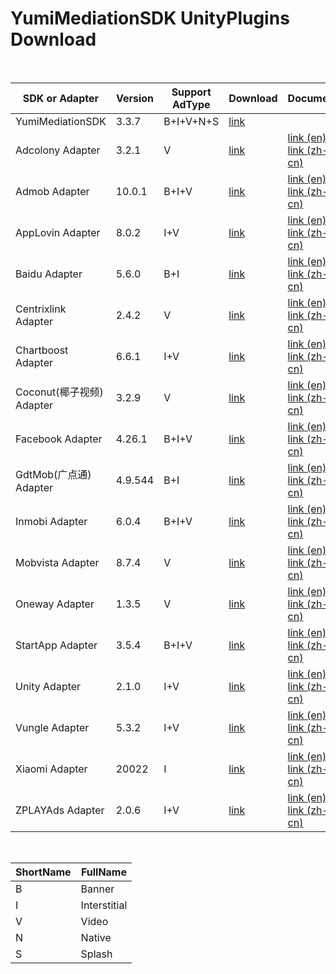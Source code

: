 # YumiMediationSDK UnityPlugins Download

</br>

| SDK or Adapter            | Version | Support AdType | Download                                                     | Document                                                     | Note |
| ------------------------- | ------- | -------------- | ------------------------------------------------------------ | ------------------------------------------------------------ | ---- |
| YumiMediationSDK          | 3.3.7   | B+I+V+N+S      | [link](http://adsdk.yumimobi.com/Android/Unity_Mediation/3.3.7/YuMiMobi_SDK_Android_Unity3d_V3.3.7.zip) |                                                              |      |
| Adcolony Adapter          | 3.2.1   | V              | [link](http://adsdk.yumimobi.com/Android/Unity_Adapters/3.3.7/yumi_adapter_adcolony_v3.3.7.zip) | [link (en)](https://github.com/yumimobi/YumiMediationSDKDemo-Android/blob/master/docs/YumiMediationSDK%20Unity%20-%20Mediation%20List(en)%20.md#adcolony)</br>[link (zh-cn)](https://github.com/yumimobi/YumiMediationSDKDemo-Android/blob/master/docs/YumiMediationSDK%20Unity%20-%20Mediation%20List(zh-cn)%20.md#adcolony) |      |
| Admob Adapter             | 10.0.1  | B+I+V          | [link](http://adsdk.yumimobi.com/Android/Unity_Adapters/3.3.7/yumi_adapter_admob_v3.3.7.zip) | [link (en)](https://github.com/yumimobi/YumiMediationSDKDemo-Android/blob/master/docs/YumiMediationSDK%20Unity%20-%20Mediation%20List(en)%20.md#applovin)</br>[link (zh-cn)](https://github.com/yumimobi/YumiMediationSDKDemo-Android/blob/master/docs/YumiMediationSDK%20Unity%20-%20Mediation%20List(zh-cn)%20.md#admob) |      |
| AppLovin Adapter          | 8.0.2   | I+V            | [link](http://adsdk.yumimobi.com/Android/Unity_Adapters/3.3.7/yumi_adapter_applovin_v3.3.7.jar) | [link (en)](https://github.com/yumimobi/YumiMediationSDKDemo-Android/blob/master/docs/YumiMediationSDK%20Unity%20-%20Mediation%20List(en)%20.md#applovin)</br>[link (zh-cn)](https://github.com/yumimobi/YumiMediationSDKDemo-Android/blob/master/docs/YumiMediationSDK%20Unity%20-%20Mediation%20List(zh-cn)%20.md#applovin) |      |
| Baidu Adapter             | 5.6.0   | B+I            | [link](http://adsdk.yumimobi.com/Android/Unity_Adapters/3.3.7/yumi_adapter_baidu_v3.3.7.zip) | [link (en)](https://github.com/yumimobi/YumiMediationSDKDemo-Android/blob/master/docs/YumiMediationSDK%20Unity%20-%20Mediation%20List(en)%20.md#baidu百度)</br>[link (zh-cn)](https://github.com/yumimobi/YumiMediationSDKDemo-Android/blob/master/docs/YumiMediationSDK%20Unity%20-%20Mediation%20List(zh-cn)%20.md#baidu百度) |      |
| Centrixlink Adapter       | 2.4.2   | V              | [link](http://adsdk.yumimobi.com/Android/Unity_Adapters/3.3.7/yumi_adapter_centrixlink_v3.3.7.zip) | [link (en)](https://github.com/yumimobi/YumiMediationSDKDemo-Android/blob/master/docs/YumiMediationSDK%20Unity%20-%20Mediation%20List(en)%20.md#centrixlink)</br>[link (zh-cn)](https://github.com/yumimobi/YumiMediationSDKDemo-Android/blob/master/docs/YumiMediationSDK%20Unity%20-%20Mediation%20List(zh-cn)%20.md#centrixlink) |      |
| Chartboost Adapter        | 6.6.1   | I+V            | [link](http://adsdk.yumimobi.com/Android/Unity_Adapters/3.3.7/yumi_adapter_chartboost_v3.3.7.jar) | [link (en)](https://github.com/yumimobi/YumiMediationSDKDemo-Android/blob/master/docs/YumiMediationSDK%20Unity%20-%20Mediation%20List(en)%20.md#chartboost)<br />[link (zh-cn)](https://github.com/yumimobi/YumiMediationSDKDemo-Android/blob/master/docs/YumiMediationSDK%20Unity%20-%20Mediation%20List(zh-cn)%20.md#chartboost) |      |
| Coconut(椰子视频) Adapter | 3.2.9   | V              | [link](http://adsdk.yumimobi.com/Android/Unity_Adapters/3.3.7/yumi_adapter_coconut_v3.3.7.zip) | [link (en)](https://github.com/yumimobi/YumiMediationSDKDemo-Android/blob/master/docs/YumiMediationSDK%20Unity%20-%20Mediation%20List(en)%20.md#coconut椰子视频)</br>[link (zh-cn)](https://github.com/yumimobi/YumiMediationSDKDemo-Android/blob/master/docs/YumiMediationSDK%20Unity%20-%20Mediation%20List(zh-cn)%20.md#coconut椰子视频) |      |
| Facebook Adapter          | 4.26.1  | B+I+V          | [link](http://adsdk.yumimobi.com/Android/Unity_Adapters/3.3.7/yumi_adapter_facebook_v3.3.7.zip) | [link (en)](https://github.com/yumimobi/YumiMediationSDKDemo-Android/blob/master/docs/YumiMediationSDK%20Unity%20-%20Mediation%20List(en)%20.md#facebook)</br>[link (zh-cn)](https://github.com/yumimobi/YumiMediationSDKDemo-Android/blob/master/docs/YumiMediationSDK%20Unity%20-%20Mediation%20List(zh-cn)%20.md#facebook) |      |
| GdtMob(广点通) Adapter    | 4.9.544 | B+I            | [link](http://adsdk.yumimobi.com/Android/Unity_Adapters/3.3.7/yumi_adapter_gdt_v3.3.7.zip) | [link (en)](https://github.com/yumimobi/YumiMediationSDKDemo-Android/blob/master/docs/YumiMediationSDK%20Unity%20-%20Mediation%20List(en)%20.md#gdtmob广点通)</br>[link (zh-cn)](https://github.com/yumimobi/YumiMediationSDKDemo-Android/blob/master/docs/YumiMediationSDK%20Unity%20-%20Mediation%20List(zh-cn)%20.md#gdtmob广点通) |      |
| Inmobi Adapter            | 6.0.4   | B+I+V          | [link](http://adsdk.yumimobi.com/Android/Unity_Adapters/3.3.7/yumi_adapter_inmobi_v3.3.7.jar) | [link (en)](https://github.com/yumimobi/YumiMediationSDKDemo-Android/blob/master/docs/YumiMediationSDK%20Unity%20-%20Mediation%20List(en)%20.md#inmobi)</br>[link (zh-cn)](https://github.com/yumimobi/YumiMediationSDKDemo-Android/blob/master/docs/YumiMediationSDK%20Unity%20-%20Mediation%20List(zh-cn)%20.md#inmobi) |      |
| Mobvista Adapter          | 8.7.4   | V              | [link](http://adsdk.yumimobi.com/Android/Unity_Adapters/3.3.7/yumi_adapter_mobvista_v3.3.7.zip) | [link (en)](https://github.com/yumimobi/YumiMediationSDKDemo-Android/blob/master/docs/YumiMediationSDK%20Unity%20-%20Mediation%20List(en)%20.md#mobvista)</br>[link (zh-cn)](https://github.com/yumimobi/YumiMediationSDKDemo-Android/blob/master/docs/YumiMediationSDK%20Unity%20-%20Mediation%20List(zh-cn)%20.md#mobvista) |      |
| Oneway Adapter            | 1.3.5   | V              | [link](http://adsdk.yumimobi.com/Android/Unity_Adapters/3.3.7/yumi_adapter_oneway_v3.3.7.jar) | [link (en)](https://github.com/yumimobi/YumiMediationSDKDemo-Android/blob/master/docs/YumiMediationSDK%20Unity%20-%20Mediation%20List(en)%20.md#oneway)</br>[link (zh-cn)](https://github.com/yumimobi/YumiMediationSDKDemo-Android/blob/master/docs/YumiMediationSDK%20Unity%20-%20Mediation%20List(zh-cn)%20.md#oneway) |      |
| StartApp Adapter          | 3.5.4   | B+I+V          | [link](http://adsdk.yumimobi.com/Android/Unity_Adapters/3.3.7/yumi_adapter_startapp_v3.3.7.jar) | [link (en)](https://github.com/yumimobi/YumiMediationSDKDemo-Android/blob/master/docs/YumiMediationSDK%20Unity%20-%20Mediation%20List(en)%20.md#startapp)</br>[link (zh-cn)](https://github.com/yumimobi/YumiMediationSDKDemo-Android/blob/master/docs/YumiMediationSDK%20Unity%20-%20Mediation%20List(zh-cn)%20.md#startapp) |      |
| Unity Adapter             | 2.1.0   | I+V            | [link](http://adsdk.yumimobi.com/Android/Unity_Adapters/3.3.7/yumi_adapter_unity_v3.3.7.jar) | [link (en)](https://github.com/yumimobi/YumiMediationSDKDemo-Android/blob/master/docs/YumiMediationSDK%20Unity%20-%20Mediation%20List(en)%20.md#unity)</br>[link (zh-cn)](https://github.com/yumimobi/YumiMediationSDKDemo-Android/blob/master/docs/YumiMediationSDK%20Unity%20-%20Mediation%20List(zh-cn)%20.md#unity) |      |
| Vungle Adapter            | 5.3.2   | I+V            | [link](http://adsdk.yumimobi.com/Android/Unity_Adapters/3.3.7/yumi_adapter_vungle_v3.3.7.zip) | [link (en)](https://github.com/yumimobi/YumiMediationSDKDemo-Android/blob/master/docs/YumiMediationSDK%20Unity%20-%20Mediation%20List(en)%20.md#vungle)</br>[link (zh-cn)](https://github.com/yumimobi/YumiMediationSDKDemo-Android/blob/master/docs/YumiMediationSDK%20Unity%20-%20Mediation%20List(zh-cn)%20.md#vungle) |      |
| Xiaomi Adapter            | 20022   | I              | [link](http://adsdk.yumimobi.com/Android/Unity_Adapters/3.3.7/yumi_adapter_xiaomi_v3.3.7.zip) | [link (en)](https://github.com/yumimobi/YumiMediationSDKDemo-Android/blob/master/docs/YumiMediationSDK%20Unity%20-%20Mediation%20List(en)%20.md#xiaomi)</br>[link (zh-cn)](https://github.com/yumimobi/YumiMediationSDKDemo-Android/blob/master/docs/YumiMediationSDK%20Unity%20-%20Mediation%20List(zh-cn)%20.md#xiaomi) |      |
| ZPLAYAds Adapter          | 2.0.6   | I+V            | [link](http://adsdk.yumimobi.com/Android/Unity_Adapters/3.3.7/yumi_adapter_playableads_v3.3.7.jar) | [link (en)](https://github.com/yumimobi/YumiMediationSDKDemo-Android/blob/master/docs/YumiMediationSDK%20Unity%20-%20Mediation%20List(en)%20.md#zplayads)</br>[link (zh-cn)](https://github.com/yumimobi/YumiMediationSDKDemo-Android/blob/master/docs/YumiMediationSDK%20Unity%20-%20Mediation%20List(zh-cn)%20.md#zplayads) |      |

</br>

| ShortName | FullName     |
| --------- | ------------ |
| B         | Banner       |
| I         | Interstitial |
| V         | Video        |
| N         | Native       |
| S         | Splash       |